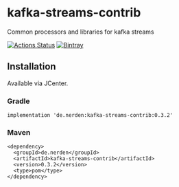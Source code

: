 # kafka-streams-contrib
Common processors and libraries for kafka streams

[![Actions Status](https://github.com/birdayz/kafka-streams-contrib/workflows/Bazel%20build/badge.svg)](https://github.com/birdayz/kafka-streams-contrib/actions?query=workflow%3A%22Bazel+build%22)
[![Bintray](https://img.shields.io/bintray/v/birdayz/oss-releases/kafka-streams-contrib)](
https://bintray.com/birdayz/oss-releases/kafka-streams-contrib)

## Installation

Available via JCenter.

### Gradle
```
implementation 'de.nerden:kafka-streams-contrib:0.3.2'
```

### Maven
```
<dependency>
  <groupId>de.nerden</groupId>
  <artifactId>kafka-streams-contrib</artifactId>
  <version>0.3.2</version>
  <type>pom</type>
</dependency>
```
